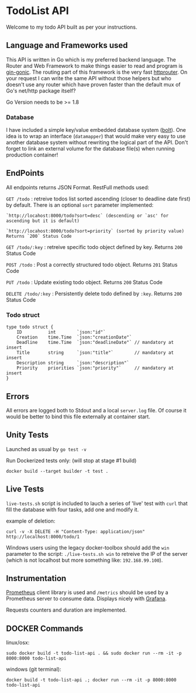 
# TodoList API

Welcome to my todo API built as per your instructions.

## Language and Frameworks used
This API is written in Go which is my preferred backend language.
The Router and Web Framework to make things easier to read and program is [gin-gonic](https://github.com/gin-gonic/gin).
The routing part of this framework is the very fast [httprouter](https://github.com/julienschmidt/httprouter). On your request I can write the same API without those helpers but who doesn't use any router which have proven faster than the default mux of Go's net/http package itself?

Go Version needs to be >= 1.8

### Database
I have included a simple key/value embedded database system ([bolt](https://github.com/boltdb/bolt)).
One idea is to wrap an interface (`datamapper`) that would make very easy to use another database system without rewriting the logical part of the API.
Don't forget to link an external volume for the database file(s) when running production container!

## EndPoints
All endpoints returns JSON Format.
RestFull methods used:

`GET /todo` : retreive todos list sorted ascending (closer to deadline date first) by default.
There is an optional `sort` parameter implemented:

    `http://locahost:8000/todo?sort=desc` (descending or `asc' for ascending but it is default)

    `http://locahost:8000/todo?sort=priority` (sorted by priority value)
	Returns `200` Status Code


`GET /todo/:key` : retreive specific todo object defined by key. Returns `200` Status Code

`POST /todo` : Post a correctly structured todo object. Returns `201` Status Code

`PUT /todo` : Update existing todo object. Returns `200` Status Code

`DELETE /todo/:key` : Persistently delete todo defined by `:key`. Returns `200` Status Code



### Todo struct
```
type todo struct {
	ID          int        `json:"id"`
	Creation    time.Time  `json:"creationDate"`
	Deadline    time.Time  `json:"deadlineDate"` // mandatory at insert
	Title       string     `json:"title"`        // mandatory at insert
	Description string     `json:"description"`
	Priority    priorities `json:"priority"`     // mandatory at insert
}

```

## Errors

All errors are logged both to Stdout and a local `server.log` file. Of course it would be better to bind this file externally at container start.

## Unity Tests
Launched as usual by `go test -v`

Run Dockerized tests only: (will stop at stage #1 build)
```
docker build --target builder -t test .
```


## Live Tests
`live-tests.sh` script is included to lauch a series of 'live' test with `curl` that fill the database with four tasks, add one and modify it.

example of deletion:
```
curl -v -X DELETE -H "Content-Type: application/json" http://localhost:8000/todo/1
```

Windows users using the legacy docker-toolbox should add the `win` parameter to the script: `./live-tests.sh win` to retreive the IP of the server (which is not localhost but more something like: `192.168.99.100`).

## Instrumentation
[Prometheus](https://github.com/prometheus/client_golang) client library is used and `/metrics` should be used by a Prometheus server to consume data. Displays nicely with [Grafana](https://grafana.com/).

Requests counters and duration are implemented.

## DOCKER Commands
linux/osx:
```
sudo docker build -t todo-list-api . && sudo docker run --rm -it -p 8000:8000 todo-list-api

```
windows (git terminal):
```
docker build -t todo-list-api .; docker run --rm -it -p 8000:8000 todo-list-api
```
